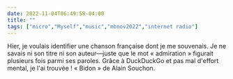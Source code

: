 ---date: 2022-11-04T06:49:58-04:00title: ""tags: ["micro","Myself","music","mbnov2022","internet radio"]---Hier, je voulais identifier une chanson française dont je me souvenais. Je ne savais ni son titre ni son auteur—juste que le mot « admiration » figurait plusieurs fois parmi ses paroles. Grâce à DuckDuckGo et pas mal d'effort mental, je l'ai trouvée ! « Bidon » de Alain Souchon.